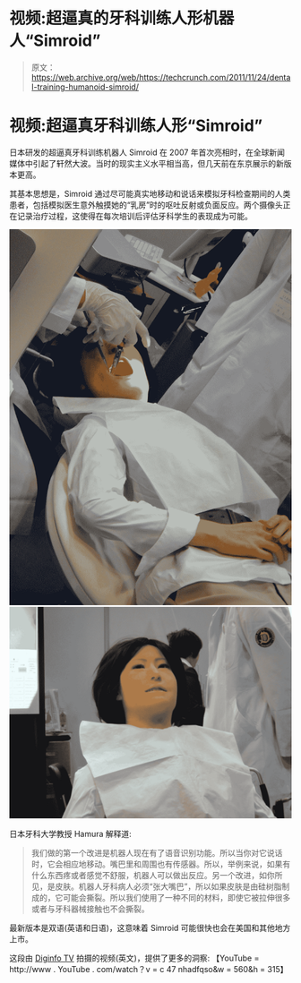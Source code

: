 # 视频:超逼真的牙科训练人形机器人“Simroid”

> 原文：<https://web.archive.org/web/https://techcrunch.com/2011/11/24/dental-training-humanoid-simroid/>

# 视频:超逼真牙科训练人形“Simroid”

日本研发的超逼真牙科训练机器人 Simroid 在 2007 年首次亮相时，在全球新闻媒体中引起了轩然大波。当时的现实主义水平相当高，但几天前在东京展示的新版本更高。

其基本思想是，Simroid 通过尽可能真实地移动和说话来模拟牙科检查期间的人类患者，包括模拟医生意外触摸她的“乳房”时的呕吐反射或负面反应。两个摄像头正在记录治疗过程，这使得在每次培训后评估牙科学生的表现成为可能。

[![](img/6af0388f2f8de28b47e2a10731200c1e.png "simroid 2") ](https://web.archive.org/web/20221006180844/https://beta.techcrunch.com/wp-content/uploads/2011/11/simroid-2.jpg) [ ![](img/517aeb0a5ce98a0dfe00e6b91b0d20fb.png "simroid 4")](https://web.archive.org/web/20221006180844/https://beta.techcrunch.com/wp-content/uploads/2011/11/simroid-4.jpg)

日本牙科大学教授 Hamura 解释道:

> 我们做的第一个改进是机器人现在有了语音识别功能。所以当你对它说话时，它会相应地移动。嘴巴里和周围也有传感器。所以，举例来说，如果有什么东西疼或者感觉不舒服，机器人可以做出反应。另一个改进，如你所见，是皮肤。机器人牙科病人必须“张大嘴巴”，所以如果皮肤是由硅树脂制成的，它可能会撕裂。所以我们使用了一种不同的材料，即使它被拉伸很多或者与牙科器械接触也不会撕裂。

最新版本是双语(英语和日语)，这意味着 Simroid 可能很快也会在美国和其他地方上市。

这段由 [Diginfo TV](https://web.archive.org/web/20221006180844/http://www.diginfo.tv/2011/11/24/11-0245-r-en.php) 拍摄的视频(英文)，提供了更多的洞察:
【YouTube = http://www . YouTube . com/watch？v = c 47 nhadfqso&w = 560&h = 315】